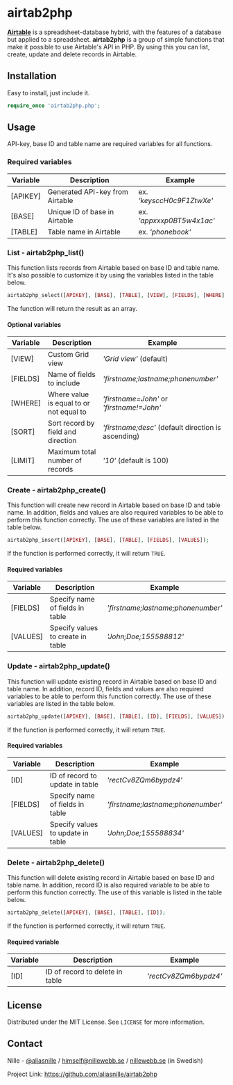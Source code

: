 # airtab2php

[**Airtable**](https://airtable.com/) is a spreadsheet-database hybrid, with the features of a database but applied to a spreadsheet. **airtab2php** is a group of simple functions that make it possible to use Airtable's API in PHP. By using this you can list, create, update and delete records in Airtable.

## Installation

Easy to install, just include it.

```php
require_once 'airtab2php.php';
```

## Usage

API-key, base ID and table name are required variables for all functions.

### Required variables 

| Variable | Description                     | Example                   |
| -------- | ------------------------------- | ------------------------- |
| [APIKEY] | Generated API-key from Airtable | ex. *'keysccH0c9F1ZtwXe'* |
| [BASE]   | Unique ID of base in Airtable   | ex. *'appxxxp0BT5w4x1ac'* |
| [TABLE]  | Table name in Airtable          | ex. *'phonebook'*         |

### List - airtab2php_list()

This function lists records from Airtable based on base ID and table name. It's also possible to customize it by using the variables listed in the table below.

```php
airtab2php_select([APIKEY], [BASE], [TABLE], [VIEW], [FIELDS], [WHERE], [SORT], [LIMIT]);
```

The function will return the result as an array.

#### Optional variables

| Variable | Description                             | Example                                             |
| -------- | --------------------------------------- | --------------------------------------------------- |
| [VIEW]   | Custom Grid view                        | *'Grid view'* (default)                             |
| [FIELDS] | Name of fields to include               | *'firstname;lastname;phonenumber'*                  |
| [WHERE]  | Where value is equal to or not equal to | *'firstname=John'* or *'firstname!=John'*           |
| [SORT]   | Sort record by field and direction      | *'firstname;desc'* (default direction is ascending) |
| [LIMIT]  | Maximum total number of records         | *'10'* (default is 100)                             |

### Create - airtab2php_create()

This function will create new record in Airtable based on base ID and table name. In addition, fields and values are also required variables to be able to perform this function correctly. The use of these variables are listed in the table below.

```php
airtab2php_insert([APIKEY], [BASE], [TABLE], [FIELDS], [VALUES]);
```

If the function is performed correctly, it will return `TRUE`.

#### Required variables

| Variable | Description                       | Example                            |
| -------- | --------------------------------- | ---------------------------------- |
| [FIELDS] | Specify name of fields in table   | *'firstname;lastname;phonenumber'* |
| [VALUES] | Specify values to create in table | *'John;Doe;155588812'*             |

### Update - airtab2php_update()

This function will update existing record in Airtable based on base ID and table name. In addition, record ID, fields and values are also required variables to be able to perform this function correctly. The use of these variables are listed in the table below.

```php
airtab2php_update([APIKEY], [BASE], [TABLE], [ID], [FIELDS], [VALUES]);
```

If the function is performed correctly, it will return `TRUE`.

#### Required variables

| Variable | Description                       | Example                            |
| -------- | --------------------------------- | ---------------------------------- |
| [ID]     | ID of record to update in table   | *'rectCv8ZQm6bypdz4'*              |
| [FIELDS] | Specify name of fields in table   | *'firstname;lastname;phonenumber'* |
| [VALUES] | Specify values to update in table | *'John;Doe;155588834'*             |

### Delete - airtab2php_delete()

This function will delete existing record in Airtable based on base ID and table name. In addition, record ID is also required variable to be able to perform this function correctly. The use of this variable is listed in the table below.

```PHP
airtab2php_delete([APIKEY], [BASE], [TABLE], [ID]);
```

If the function is performed correctly, it will return `TRUE`.

#### Required variable

| Variable | Description                     | Example               |
| -------- | ------------------------------- | --------------------- |
| [ID]     | ID of record to delete in table | *'rectCv8ZQm6bypdz4'* |

## License

Distributed under the MIT License. See `LICENSE` for more information.

## Contact

Nille - [@aliasnille](https://twitter.com/aliasnille) / [himself@nillewebb.se](mailto:himself@nillewebb.se) / [nillewebb.se](https://nillewebb.se) (in Swedish)

Project Link: https://github.com/aliasnille/airtab2php